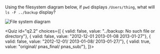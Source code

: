 <script>
import Quiz from "$components/Quiz.svelte";
import Image from "$components/Image.svelte";
</script>

Using the filesystem diagram below, if `pwd` displays `/Users/thing`,
what will `ls -F ../backup` display?

<Image src="https://swcarpentry.github.io/shell-novice/fig/filesystem-challenge.svg" alt="File system diagram" />

<Quiz id="q2.2" choices={[
{ valid: false, value: "../backup: No such file or directory"},
{ valid: false, value: "2012-12-01 2013-01-08 2013-01-27"},
{ valid: false, value: "2012-12-01/ 2013-01-08/ 2013-01-27/"},
{ valid: true, value: "original/ pnas_final/ pnas_sub/"},
]}>
<span slot="prompt">
</span>
</Quiz>
